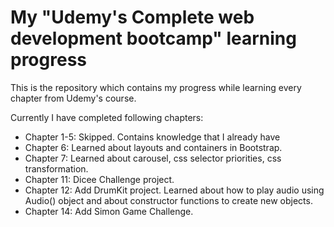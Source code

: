# My "Udemy's Complete web development bootcamp" learning progress

This is the repository which contains my progress while learning every chapter from Udemy's course.

Currently I have completed following chapters:
* Chapter 1-5: Skipped. Contains knowledge that I already have
* Chapter 6: Learned about layouts and containers in Bootstrap.
* Chapter 7: Learned about carousel, css selector priorities, css transformation.
* Chapter 11: Dicee Challenge project.
* Chapter 12: Add DrumKit project. Learned about how to play audio using Audio() object and about constructor functions to create new objects.
* Chapter 14: Add Simon Game Challenge.
